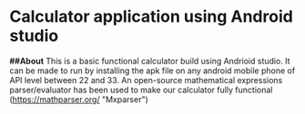 # Calculator application using Android studio
**##About**
This is a basic functional calculator build using Andrioid studio. It can be made to run by installing the apk file on any android mobile phone of API level between 22 and 33.
An open-source mathematical expressions parser/evaluator has been used to make our calculator fully functional (https://mathparser.org/ "Mxparser")

